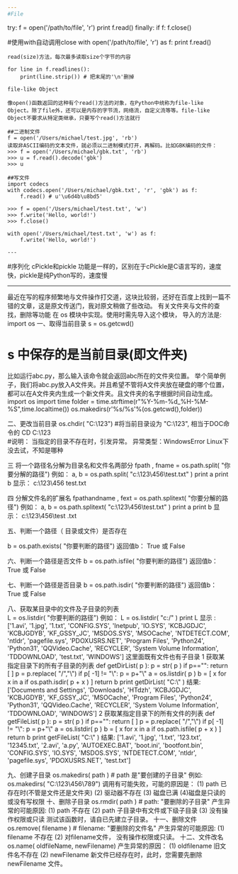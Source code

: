```yaml
---
#File

```
try:
    f = open('/path/to/file', 'r')
    print f.read()
finally:
    if f:
        f.close()

#使用with自动调用close
with open('/path/to/file', 'r') as f:
    print f.read()
```
read(size)方法，每次最多读取size个字节的内容

for line in f.readlines():
    print(line.strip()) # 把末尾的'\n'删掉

file-like Object

像open()函数返回的这种有个read()方法的对象，在Python中统称为file-like Object。除了file外，还可以是内存的字节流，网络流，自定义流等等。file-like Object不要求从特定类继承，只要写个read()方法就行

##二进制文件
f = open('/Users/michael/test.jpg', 'rb')
读取非ASCII编码的文本文件，就必须以二进制模式打开，再解码。比如GBK编码的文件：
>>> f = open('/Users/michael/gbk.txt', 'rb')
>>> u = f.read().decode('gbk')
>>> u

##写文件
import codecs
with codecs.open('/Users/michael/gbk.txt', 'r', 'gbk') as f:
    f.read() # u'\u6d4b\u8bd5'

>>> f = open('/Users/michael/test.txt', 'w')
>>> f.write('Hello, world!')
>>> f.close()

with open('/Users/michael/test.txt', 'w') as f:
    f.write('Hello, world!')

---
```

#序列化
cPickle和pickle
功能是一样的，区别在于cPickle是C语言写的，速度快，pickle是纯Python写的，速度慢





---

最近在写的程序频繁地与文件操作打交道，这块比较弱，还好在百度上找到一篇不错的文章，这是原文传送门，我对原文稍做了些改动。
有关文件夹与文件的查找，删除等功能 在 os 模块中实现。使用时需先导入这个模块，
导入的方法是:
import os
一、取得当前目录
s = os.getcwd()
# s 中保存的是当前目录(即文件夹)
比如运行abc.py，那么输入该命令就会返回abc所在的文件夹位置。
举个简单例子，我们将abc.py放入A文件夹。并且希望不管将A文件夹放在硬盘的哪个位置，都可以在A文件夹内生成一个新文件夹。且文件夹的名字根据时间自动生成。
import os
import time
folder = time.strftime(r"%Y-%m-%d_%H-%M-%S",time.localtime())
os.makedirs(r'%s/%s'%(os.getcwd(),folder))
 
二、更改当前目录
os.chdir( "C:\\123")
#将当前目录设为 "C:\123", 相当于DOC命令的 CD C:\123   
#说明： 当指定的目录不存在时，引发异常。
异常类型：WindowsError
Linux下没去试，不知是哪种
 
三 将一个路径名分解为目录名和文件名两部分
fpath , fname = os.path.split( "你要分解的路径")
例如：
a, b = os.path.split( "c:\\123\\456\\test.txt" )
print a
print b
显示：
c:\123\456
test.txt
 
四   分解文件名的扩展名
fpathandname , fext = os.path.splitext( "你要分解的路径")
例如：
a, b = os.path.splitext( "c:\\123\\456\\test.txt" )
print a
print b
显示：
c:\123\456\test
.txt
 
五、判断一个路径（ 目录或文件）是否存在

b = os.path.exists( "你要判断的路径")
返回值b： True 或 False
 
六、判断一个路径是否文件
b = os.path.isfile( "你要判断的路径")
返回值b： True 或 False
 
七、判断一个路径是否目录
b = os.path.isdir( "你要判断的路径")
返回值b： True 或 False
 
八、获取某目录中的文件及子目录的列表        
L = os.listdir( "你要判断的路径")
例如：
L = os.listdir( "c:/" )
print L
显示 :
['1.avi', '1.jpg', '1.txt', 'CONFIG.SYS', 'Inetpub', 'IO.SYS', 'KCBJGDJC', 'KCBJGDYB', 'KF_GSSY_JC', 'MSDOS.SYS', 'MSOCache', 'NTDETECT.COM', 'ntldr', 'pagefile.sys', 'PDOXUSRS.NET', 'Program Files', 'Python24', 'Python31', 'QQVideo.Cache', 'RECYCLER', 'System Volume Information', 'TDDOWNLOAD', 'test.txt', 'WINDOWS']
这里面既有文件也有子目录
1 获取某指定目录下的所有子目录的列表
def getDirList( p ):
        p = str( p )
        if p=="":
              return [ ]
        p = p.replace( "/","\\")
        if p[ -1] != "\\":
             p = p+"\\"
        a = os.listdir( p )
        b = [ x   for x in a if os.path.isdir( p + x ) ]
        return b
print   getDirList( "C:\\" )
结果:
['Documents and Settings', 'Downloads', 'HTdzh', 'KCBJGDJC', 'KCBJGDYB', 'KF_GSSY_JC', 'MSOCache', 'Program Files', 'Python24', 'Python31', 'QQVideo.Cache', 'RECYCLER', 'System Volume Information', 'TDDOWNLOAD', 'WINDOWS']
2 获取某指定目录下的所有文件的列表
def getFileList( p ):
        p = str( p )
        if p=="":
              return [ ]
        p = p.replace( "/","\\")
        if p[ -1] != "\\":
             p = p+"\\"
        a = os.listdir( p )
        b = [ x   for x in a if os.path.isfile( p + x ) ]
        return b
print   getFileList( "C:\\" )
结果:
['1.avi', '1.jpg', '1.txt', '123.txt', '12345.txt', '2.avi', 'a.py', 'AUTOEXEC.BAT', 'boot.ini', 'bootfont.bin', 'CONFIG.SYS', 'IO.SYS', 'MSDOS.SYS', 'NTDETECT.COM', 'ntldr', 'pagefile.sys', 'PDOXUSRS.NET', 'test.txt']
 
九、创建子目录
os.makedirs(   path )   # path 是"要创建的子目录"
例如:
os.makedirs(   "C:\\123\\456\\789")
调用有可能失败，可能的原因是：
(1) path 已存在时(不管是文件还是文件夹)
(2) 驱动器不存在
(3) 磁盘已满
(4)磁盘是只读的或没有写权限
十、删除子目录
os.rmdir( path )   # path: "要删除的子目录"
产生异常的可能原因:
(1) path 不存在
(2) path 子目录中有文件或下级子目录
(3) 没有操作权限或只读
测试该函数时，请自已先建立子目录。
十一、删除文件
os.remove(   filename )   # filename: "要删除的文件名"
产生异常的可能原因:
(1)   filename 不存在
(2) 对filename文件， 没有操作权限或只读。
十二、文件改名
os.name( oldfileName, newFilename)
产生异常的原因：
(1) oldfilename 旧文件名不存在
(2) newFilename 新文件已经存在时，此时，您需要先删除 newFilename 文件。
